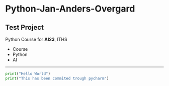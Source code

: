 # Python-Jan-Anders-Overgard

## Test Project

Python Course for **AI23**, ITHS

- Course
- Python
- AI 

---

```python
print("Hello World")
print("This has been commited trough pycharm")
```
